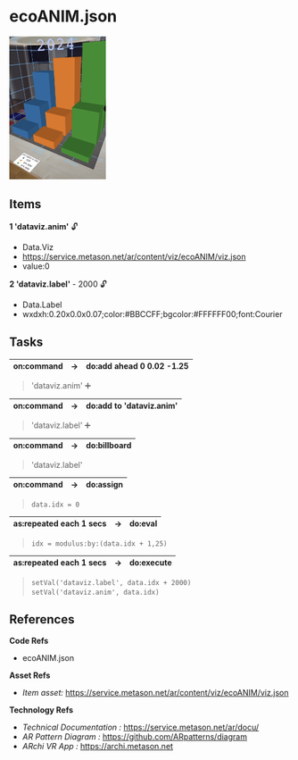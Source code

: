 # ecoANIM.json

[<img src="../../docu/images/ecoanim.jpg" height="256"/>](https://youtube.com/shorts/PjelVMMz4Dk)

## Items 

__1 'dataviz.anim'__  🔓
- Data.Viz
- https://service.metason.net/ar/content/viz/ecoANIM/viz.json
- value:0

__2 'dataviz.label'__ - 2000  🔓
- Data.Label
- wxdxh:0.20x0.0x0.07;color:#BBCCFF;bgcolor:#FFFFFF00;font:Courier


## Tasks 

 | on:command |  &rarr; | do:add ahead 0 0.02 -1.25 |
 |---|---|---|
> 'dataviz.anim' ➕
 
 | on:command |  &rarr; | do:add to 'dataviz.anim' |
 |---|---|---|
> 'dataviz.label' ➕
 
 | on:command |  &rarr; | do:billboard |
 |---|---|---|
> 'dataviz.label'
 
 | on:command |  &rarr; | do:assign |
 |---|---|---|
> `data.idx = 0`
 
 | as:repeated each 1 secs |  &rarr; | do:eval |
 |---|---|---|
> `idx = modulus:by:(data.idx + 1,25)`
 
 | as:repeated each 1 secs |  &rarr; | do:execute |
 |---|---|---|
>  `setVal('dataviz.label', data.idx + 2000)`  
>  `setVal('dataviz.anim', data.idx)`  
> 
 

## References 

__Code Refs__

- ecoANIM.json

__Asset Refs__

- _Item asset:_ https://service.metason.net/ar/content/viz/ecoANIM/viz.json

__Technology Refs__

- _Technical Documentation :_ https://service.metason.net/ar/docu/
- _AR Pattern Diagram :_ https://github.com/ARpatterns/diagram
- _ARchi VR App :_ https://archi.metason.net
